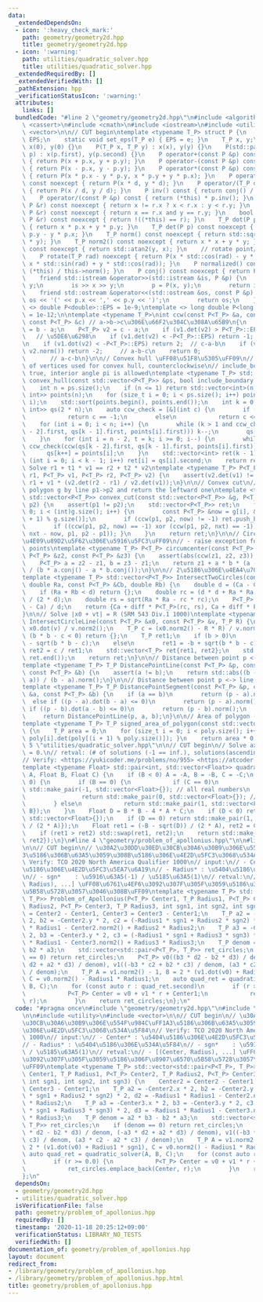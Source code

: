 ```yaml
---
data:
  _extendedDependsOn:
  - icon: ':heavy_check_mark:'
    path: geometry/geometry2d.hpp
    title: geometry/geometry2d.hpp
  - icon: ':warning:'
    path: utilities/quadratic_solver.hpp
    title: utilities/quadratic_solver.hpp
  _extendedRequiredBy: []
  _extendedVerifiedWith: []
  _pathExtension: hpp
  _verificationStatusIcon: ':warning:'
  attributes:
    links: []
  bundledCode: "#line 2 \"geometry/geometry2d.hpp\"\n#include <algorithm>\n#include\
    \ <cassert>\n#include <cmath>\n#include <iostream>\n#include <utility>\n#include\
    \ <vector>\n\n// CUT begin\ntemplate <typename T_P> struct P {\n    static T_P\
    \ EPS;\n    static void set_eps(T_P e) { EPS = e; }\n    T_P x, y;\n    P() :\
    \ x(0), y(0) {}\n    P(T_P x, T_P y) : x(x), y(y) {}\n    P(std::pair<T_P, T_P>\
    \ p) : x(p.first), y(p.second) {}\n    P operator+(const P &p) const noexcept\
    \ { return P(x + p.x, y + p.y); }\n    P operator-(const P &p) const noexcept\
    \ { return P(x - p.x, y - p.y); }\n    P operator*(const P &p) const noexcept\
    \ { return P(x * p.x - y * p.y, x * p.y + y * p.x); }\n    P operator*(T_P d)\
    \ const noexcept { return P(x * d, y * d); }\n    P operator/(T_P d) const noexcept\
    \ { return P(x / d, y / d); }\n    P inv() const { return conj() / norm2(); }\n\
    \    P operator/(const P &p) const { return (*this) * p.inv(); }\n    bool operator<(const\
    \ P &r) const noexcept { return x != r.x ? x < r.x : y < r.y; }\n    bool operator==(const\
    \ P &r) const noexcept { return x == r.x and y == r.y; }\n    bool operator!=(const\
    \ P &r) const noexcept { return !((*this) == r); }\n    T_P dot(P p) const noexcept\
    \ { return x * p.x + y * p.y; }\n    T_P det(P p) const noexcept { return x *\
    \ p.y - y * p.x; }\n    T_P norm() const noexcept { return std::sqrt(x * x + y\
    \ * y); }\n    T_P norm2() const noexcept { return x * x + y * y; }\n    T_P arg()\
    \ const noexcept { return std::atan2(y, x); }\n    // rotate point/vector by rad\n\
    \    P rotate(T_P rad) noexcept { return P(x * std::cos(rad) - y * std::sin(rad),\
    \ x * std::sin(rad) + y * std::cos(rad)); }\n    P normalized() const { return\
    \ (*this) / this->norm(); }\n    P conj() const noexcept { return P(x, -y); }\n\
    \    friend std::istream &operator>>(std::istream &is, P &p) {\n        T_P x,\
    \ y;\n        is >> x >> y;\n        p = P(x, y);\n        return is;\n    }\n\
    \    friend std::ostream &operator<<(std::ostream &os, const P &p) {\n       \
    \ os << '(' << p.x << ',' << p.y << ')';\n        return os;\n    }\n};\ntemplate\
    \ <> double P<double>::EPS = 1e-9;\ntemplate <> long double P<long double>::EPS\
    \ = 1e-12;\n\ntemplate <typename T_P>\nint ccw(const P<T_P> &a, const P<T_P> &b,\
    \ const P<T_P> &c) // a->b->c\u306E\u66F2\u304C\u308A\u65B9\n{\n    P<T_P> v1\
    \ = b - a;\n    P<T_P> v2 = c - a;\n    if (v1.det(v2) > P<T_P>::EPS) return 1;\
    \   // \u5DE6\u6298\n    if (v1.det(v2) < -P<T_P>::EPS) return -1; // \u53F3\u6298\
    \n    if (v1.dot(v2) < -P<T_P>::EPS) return 2;  // c-a-b\n    if (v1.norm() <\
    \ v2.norm()) return -2;     // a-b-c\n    return 0;                          \
    \       // a-c-b\n}\n\n// Convex hull \uFF08\u51F8\u5305\uFF09\n// return: IDs\
    \ of vertices used for convex hull, counterclockwise\n// include_boundary: If\
    \ true, interior angle pi is allowed\ntemplate <typename T_P> std::vector<int>\
    \ convex_hull(const std::vector<P<T_P>> &ps, bool include_boundary = false) {\n\
    \    int n = ps.size();\n    if (n <= 1) return std::vector<int>(n, 0);\n    std::vector<std::pair<P<T_P>,\
    \ int>> points(n);\n    for (size_t i = 0; i < ps.size(); i++) points[i] = std::make_pair(ps[i],\
    \ i);\n    std::sort(points.begin(), points.end());\n    int k = 0;\n    std::vector<std::pair<P<T_P>,\
    \ int>> qs(2 * n);\n    auto ccw_check = [&](int c) {\n        if (include_boundary)\n\
    \            return c == -1;\n        else\n            return c <= 0;\n    };\n\
    \    for (int i = 0; i < n; i++) {\n        while (k > 1 and ccw_check(ccw(qs[k\
    \ - 2].first, qs[k - 1].first, points[i].first))) k--;\n        qs[k++] = points[i];\n\
    \    }\n    for (int i = n - 2, t = k; i >= 0; i--) {\n        while (k > t and\
    \ ccw_check(ccw(qs[k - 2].first, qs[k - 1].first, points[i].first))) k--;\n  \
    \      qs[k++] = points[i];\n    }\n    std::vector<int> ret(k - 1);\n    for\
    \ (int i = 0; i < k - 1; i++) ret[i] = qs[i].second;\n    return ret;\n}\n\n//\
    \ Solve r1 + t1 * v1 == r2 + t2 * v2\ntemplate <typename T_P> P<T_P> lines_crosspoint(P<T_P>\
    \ r1, P<T_P> v1, P<T_P> r2, P<T_P> v2) {\n    assert(v2.det(v1) != 0);\n    return\
    \ r1 + v1 * (v2.det(r2 - r1) / v2.det(v1));\n}\n\n// Convex cut\n// Cut the convex\
    \ polygon g by line p1->p2 and return the leftward one\ntemplate <typename T_P>\
    \ std::vector<P<T_P>> convex_cut(const std::vector<P<T_P>> &g, P<T_P> p1, P<T_P>\
    \ p2) {\n    assert(p1 != p2);\n    std::vector<P<T_P>> ret;\n    for (int i =\
    \ 0; i < (int)g.size(); i++) {\n        const P<T_P> &now = g[i], &nxt = g[(i\
    \ + 1) % g.size()];\n        if (ccw(p1, p2, now) != -1) ret.push_back(now);\n\
    \        if ((ccw(p1, p2, now) == -1) xor (ccw(p1, p2, nxt) == -1)) { ret.push_back(lines_crosspoint(now,\
    \ nxt - now, p1, p2 - p1)); }\n    }\n    return ret;\n}\n\n// Circumcenter \uFF08\
    \u4E09\u89D2\u5F62\u306E\u5916\u5FC3\uFF09\n// - raise exception for collinear\
    \ points\ntemplate <typename T_P> P<T_P> circumcenter(const P<T_P> &z1, const\
    \ P<T_P> &z2, const P<T_P> &z3) {\n    assert(abs(ccw(z1, z2, z3)) % 2 == 1);\n\
    \    P<T_P> a = z2 - z1, b = z3 - z1;\n    return z1 + a * b * (a - b).conj()\
    \ / (b * a.conj() - a * b.conj());\n}\n\n// 2\u5186\u306E\u4EA4\u70B9 (ABC157F)\n\
    template <typename T_P> std::vector<P<T_P>> IntersectTwoCircles(const P<T_P> &Ca,\
    \ double Ra, const P<T_P> &Cb, double Rb) {\n    double d = (Ca - Cb).norm();\n\
    \    if (Ra + Rb < d) return {};\n    double rc = (d * d + Ra * Ra - Rb * Rb)\
    \ / (2 * d);\n    double rs = sqrt(Ra * Ra - rc * rc);\n    P<T_P> diff = (Cb\
    \ - Ca) / d;\n    return {Ca + diff * P<T_P>(rc, rs), Ca + diff * P<T_P>(rc, -rs)};\n\
    }\n\n// Solve |x0 + vt| = R (SRM 543 Div.1 1000)\ntemplate <typename T_P> std::vector<T_P>\
    \ IntersectCircleLine(const P<T_P> &x0, const P<T_P> &v, T_P R) {\n    T_P b =\
    \ x0.dot(v) / v.norm2();\n    T_P c = (x0.norm2() - R * R) / v.norm2();\n    if\
    \ (b * b - c < 0) return {};\n    T_P ret1;\n    if (b > 0)\n        ret1 = -b\
    \ - sqrt(b * b - c);\n    else\n        ret1 = -b + sqrt(b * b - c);\n    T_P\
    \ ret2 = c / ret1;\n    std::vector<T_P> ret{ret1, ret2};\n    std::sort(ret.begin(),\
    \ ret.end());\n    return ret;\n}\n\n// Distance between point p <-> line ab\n\
    template <typename T_P> T_P DistancePointLine(const P<T_P> &p, const P<T_P> &a,\
    \ const P<T_P> &b) {\n    assert(a != b);\n    return std::abs((b - a).det(p -\
    \ a)) / (b - a).norm();\n}\n\n// Distance between point p <-> line segment ab\n\
    template <typename T_P> T_P DistancePointSegment(const P<T_P> &p, const P<T_P>\
    \ &a, const P<T_P> &b) {\n    if (a == b)\n        return (p - a).norm();\n  \
    \  else if ((p - a).dot(b - a) <= 0)\n        return (p - a).norm();\n    else\
    \ if ((p - b).dot(a - b) <= 0)\n        return (p - b).norm();\n    else\n   \
    \     return DistancePointLine(p, a, b);\n}\n\n// Area of polygon (might be negative)\n\
    template <typename T_P> T_P signed_area_of_polygon(const std::vector<P<T_P>> &poly)\
    \ {\n    T_P area = 0;\n    for (size_t i = 0; i < poly.size(); i++) { area +=\
    \ poly[i].det(poly[(i + 1) % poly.size()]); }\n    return area * 0.5;\n}\n#line\
    \ 5 \"utilities/quadratic_solver.hpp\"\n\n// CUT begin\n// Solve ax^2 + bx + c\
    \ = 0.\n// retval: (# of solutions (-1 == inf.), solutions(ascending order))\n\
    // Verify: <https://yukicoder.me/problems/no/955> <https://atcoder.jp/contests/tricky/tasks/tricky_2>\n\
    template <typename Float> std::pair<int, std::vector<Float>> quadratic_solver(Float\
    \ A, Float B, Float C) {\n    if (B < 0) A = -A, B = -B, C = -C;\n    if (A ==\
    \ 0) {\n        if (B == 0) {\n            if (C == 0)\n                return\
    \ std::make_pair(-1, std::vector<Float>{}); // all real numbers\n            else\n\
    \                return std::make_pair(0, std::vector<Float>{}); // no solution\n\
    \        } else\n            return std::make_pair(1, std::vector<Float>{-C /\
    \ B});\n    }\n    Float D = B * B - 4 * A * C;\n    if (D < 0) return std::make_pair(0,\
    \ std::vector<Float>{});\n    if (D == 0) return std::make_pair(1, std::vector<Float>{-B\
    \ / (2 * A)});\n    Float ret1 = (-B - sqrt(D)) / (2 * A), ret2 = C / A / ret1;\n\
    \    if (ret1 > ret2) std::swap(ret1, ret2);\n    return std::make_pair(2, std::vector<Float>{ret1,\
    \ ret2});\n}\n#line 4 \"geometry/problem_of_apollonius.hpp\"\n\n#line 7 \"geometry/problem_of_apollonius.hpp\"\
    \n\n// CUT begin\n// \u30A2\u30DD\u30ED\u30CB\u30A6\u30B9\u306E\u554F\u984C\uFF1A\
    3\u5186\u306B\u63A5\u3059\u308B\u5186\u306E\u4E2D\u5FC3\u3068\u534A\u5F84\n//\
    \ Verify: TCO 2020 North America Qualifier 1000\n// input:\n// - Center* : \u5404\
    \u5186\u306E\u4E2D\u5FC3\u5EA7\u6A19\n// - Radius* : \u5404\u5186\u306E\u534A\u5F84\
    \n// - sgn*    : \u5916\u63A5(-1) / \u5185\u63A5(1)\n// retval:\n// - [(Center,\
    \ Radius), ...] \uFF08\u6761\u4EF6\u3092\u307F\u305F\u3059\u5186\u306F\u8907\u6570\
    \u5B58\u5728\u3057\u3046\u308B\uFF09\ntemplate <typename T_P> std::vector<std::pair<P<T_P>,\
    \ T_P>> Problem_of_Apollonius(P<T_P> Center1, T_P Radius1, P<T_P> Center2, T_P\
    \ Radius2, P<T_P> Center3, T_P Radius3, int sgn1, int sgn2, int sgn3) {\n    Center2\
    \ = Center2 - Center1, Center3 = Center3 - Center1;\n    T_P a2 = -Center2.x *\
    \ 2, b2 = -Center2.y * 2, c2 = (-Radius1 * sgn1 + Radius2 * sgn2) * 2, d2 = -Radius1\
    \ * Radius1 - Center2.norm2() + Radius2 * Radius2;\n    T_P a3 = -Center3.x *\
    \ 2, b3 = -Center3.y * 2, c3 = (-Radius1 * sgn1 + Radius3 * sgn3) * 2, d3 = -Radius1\
    \ * Radius1 - Center3.norm2() + Radius3 * Radius3;\n    T_P denom = a2 * b3 -\
    \ b2 * a3;\n    std::vector<std::pair<P<T_P>, T_P>> ret_circles;\n    if (denom\
    \ == 0) return ret_circles;\n    P<T_P> v0((b3 * d2 - b2 * d3) / denom, (-a3 *\
    \ d2 + a2 * d3) / denom), v1((-b3 * c2 + b2 * c3) / denom, (a3 * c2 - a2 * c3)\
    \ / denom);\n    T_P A = v1.norm2() - 1, B = 2 * (v1.dot(v0) + Radius1 * sgn1),\
    \ C = v0.norm2() - Radius1 * Radius1;\n    auto quad_ret = quadratic_solver(A,\
    \ B, C);\n    for (const auto r : quad_ret.second)\n        if (r >= 0.0) {\n\
    \            P<T_P> Center = v0 + v1 * r + Center1;\n            ret_circles.emplace_back(Center,\
    \ r);\n        }\n    return ret_circles;\n};\n"
  code: "#pragma once\n#include \"geometry/geometry2d.hpp\"\n#include \"utilities/quadratic_solver.hpp\"\
    \n\n#include <utility>\n#include <vector>\n\n// CUT begin\n// \u30A2\u30DD\u30ED\
    \u30CB\u30A6\u30B9\u306E\u554F\u984C\uFF1A3\u5186\u306B\u63A5\u3059\u308B\u5186\
    \u306E\u4E2D\u5FC3\u3068\u534A\u5F84\n// Verify: TCO 2020 North America Qualifier\
    \ 1000\n// input:\n// - Center* : \u5404\u5186\u306E\u4E2D\u5FC3\u5EA7\u6A19\n\
    // - Radius* : \u5404\u5186\u306E\u534A\u5F84\n// - sgn*    : \u5916\u63A5(-1)\
    \ / \u5185\u63A5(1)\n// retval:\n// - [(Center, Radius), ...] \uFF08\u6761\u4EF6\
    \u3092\u307F\u305F\u3059\u5186\u306F\u8907\u6570\u5B58\u5728\u3057\u3046\u308B\
    \uFF09\ntemplate <typename T_P> std::vector<std::pair<P<T_P>, T_P>> Problem_of_Apollonius(P<T_P>\
    \ Center1, T_P Radius1, P<T_P> Center2, T_P Radius2, P<T_P> Center3, T_P Radius3,\
    \ int sgn1, int sgn2, int sgn3) {\n    Center2 = Center2 - Center1, Center3 =\
    \ Center3 - Center1;\n    T_P a2 = -Center2.x * 2, b2 = -Center2.y * 2, c2 = (-Radius1\
    \ * sgn1 + Radius2 * sgn2) * 2, d2 = -Radius1 * Radius1 - Center2.norm2() + Radius2\
    \ * Radius2;\n    T_P a3 = -Center3.x * 2, b3 = -Center3.y * 2, c3 = (-Radius1\
    \ * sgn1 + Radius3 * sgn3) * 2, d3 = -Radius1 * Radius1 - Center3.norm2() + Radius3\
    \ * Radius3;\n    T_P denom = a2 * b3 - b2 * a3;\n    std::vector<std::pair<P<T_P>,\
    \ T_P>> ret_circles;\n    if (denom == 0) return ret_circles;\n    P<T_P> v0((b3\
    \ * d2 - b2 * d3) / denom, (-a3 * d2 + a2 * d3) / denom), v1((-b3 * c2 + b2 *\
    \ c3) / denom, (a3 * c2 - a2 * c3) / denom);\n    T_P A = v1.norm2() - 1, B =\
    \ 2 * (v1.dot(v0) + Radius1 * sgn1), C = v0.norm2() - Radius1 * Radius1;\n   \
    \ auto quad_ret = quadratic_solver(A, B, C);\n    for (const auto r : quad_ret.second)\n\
    \        if (r >= 0.0) {\n            P<T_P> Center = v0 + v1 * r + Center1;\n\
    \            ret_circles.emplace_back(Center, r);\n        }\n    return ret_circles;\n\
    };\n"
  dependsOn:
  - geometry/geometry2d.hpp
  - utilities/quadratic_solver.hpp
  isVerificationFile: false
  path: geometry/problem_of_apollonius.hpp
  requiredBy: []
  timestamp: '2020-11-18 20:25:12+09:00'
  verificationStatus: LIBRARY_NO_TESTS
  verifiedWith: []
documentation_of: geometry/problem_of_apollonius.hpp
layout: document
redirect_from:
- /library/geometry/problem_of_apollonius.hpp
- /library/geometry/problem_of_apollonius.hpp.html
title: geometry/problem_of_apollonius.hpp
---
```

